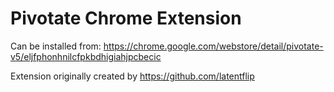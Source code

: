 # Pivotate Chrome Extension

Can be installed from:
https://chrome.google.com/webstore/detail/pivotate-v5/eljfphonhnilcfpkbdhigiahjpcbecic


Extension originally created by https://github.com/latentflip
